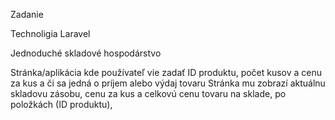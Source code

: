 Zadanie

Technoligia Laravel 

Jednoduché skladové hospodárstvo

Stránka/aplikácia kde používateľ vie zadať ID produktu, počet kusov a
cenu za kus a či sa jedná o príjem alebo výdaj tovaru
Stránka mu zobrazí aktuálnu skladovu zásobu, cenu za kus a celkovú cenu
tovaru na sklade, po položkách (ID produktu),
